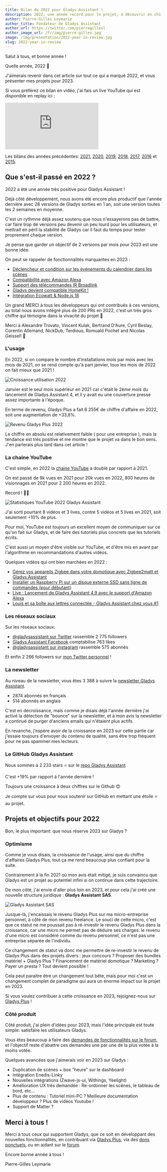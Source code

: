 ```yaml
---
title: Bilan de 2022 pour Gladys Assistant !
description: 2022, une année record pour le projet, à découvrir en chiffre dans cet article
author: Pierre-Gilles Leymarie
author_title: Fondateur de Gladys Assistant
author_url: https://twitter.com/pierregillesl
author_image_url: /fr/img/pierre-gilles.jpg
image: /img/presentation/2022-year-in-review.jpg
slug: 2022-year-in-review
---
```


Salut à tous, et bonne année !

Quelle année, 2022 🤩

J'aimerais revenir dans cet article sur tout ce qui a marqué 2022, et vous présenter mes projets pour 2023.

Si vous préférez ce bilan en vidéo, j'ai fais un live YouTube qui est disponible en replay ici :

<div class="videoContainer">
    <iframe  class="video"  src="https://www.youtube.com/embed/l2E1wNF-Mtw" title="YouTube video player" frameborder="0" allow="accelerometer; autoplay; clipboard-write; encrypted-media; gyroscope; picture-in-picture; web-share" allowfullscreen></iframe>
</div>

Les bilans des années précédentes: [2021](/fr/blog/2021-year-in-review), [2020](/fr/blog/bilan-2020-gladys-assistant), [2019](/fr/blog/bilan-2019-gladys-assistant), [2018](/fr/blog/bilan-2018-pour-gladys-assistant), [2017](/fr/blog/bilan-gladys-2017), [2016](/fr/blog/bilan-annee-2016) et [2015](/fr/blog/bilan-2015-et-projets-pour-2016).

<!--truncate-->

## Que s'est-il passé en 2022 ?

2022 a été une année très positive pour Gladys Assistant !

Déjà côté développement, nous avons été encore plus productif que l'année dernière avec 28 versions de Gladys sorties en 1 an, soit une version toutes les 2 semaines en moyenne.

C'est un rythmne déjà assez soutenu que nous n'essayerons pas de battre, car faire trop de versions peu devenir un peu lourd pour les utilisateurs, et mettrait en péril la stabilité de Gladys car il faut du temps pour tester proprement chaque version.

Je pense que garder un objectif de 2 versions par mois pour 2023 est une bonne idée.

On peut se rappeler de fonctionnalités marquantes en 2023 :

- [Déclencheur et condition sur les évènements du calendrier dans les scènes](/fr/blog/gladys-assistant-4-8-with-calendar-in-scenes/)
- [Compatibilité avec Amazon Alexa](/fr/blog/gladys-assistant-4-9-with-alexa-integration/)
- [Support des télécommandes IR Broadlink](/fr/blog/gladys-assistant-4-10-broadlink-and-performances/)
- [Gladys devient compatible HomeKit !](/fr/blog/gladys-assistant-4-12-homekit/)
- [Intégration Ecowatt & Node.js 18](/fr/blog/gladys-assistant-4-13-ecowatt/)

Un grand MERCI à tous les développeurs qui ont contribués à ces versions, au total nous avons intégré plus de 200 PRs en 2022, c'est un très gros chiffre qui témoigne dans la vivacité du projet 🎉

Merci à Alexandre Trovato, Vincent Kulak, Bertrand D'Aure, Cyril Beslay, Corentin Allemand, NickDub, Terdious, Romuald Pochet and Nicolas Geissel! 🙏

### L'usage

En 2022, si on compare le nombre d'installations mois par mois avec les mois de 2021, on se rend compte qu'à part janvier, tous les mois de 2022 on fait mieux que 2021 !

![Croissance utilisation 2022](../../../static/img/articles/fr/year-in-review-2022/gladys-usage-2022.jpg)

Janvier est le seul mois supérieur en 2021 car c'était le 2ème mois du lancement de Gladys Assistant 4, et il y avait eu une couverture presse assez importante à l'époque.

En terme de revenu, Gladys Plus a fait 6 255€ de chiffre d'affaire en 2022, soit une augmentation de +33,8%.

![Revenu Gladys Plus 2022](../../../static/img/articles/fr/year-in-review-2022/gladys-plus-revenue-2022.jpg)

Le chiffre en absolu est relativement faible ( pour une entreprise ), mais la tendance est très positive et me montre que le projet va dans le bon sens. J'en parlerais plus tard dans cet article !

### La chaine YouTube

C'est simple, en 2022 la [chaine YouTube](https://www.youtube.com/@GladysAssistant) a doublé par rapport à 2021.

On est passé de 9k vues en 2021 pour 20k vues en 2022, 800 heures de visionnages en 2021 pour 2 200 heures en 2022.

Record ! 🚀🚀

![Statistiques YouTube 2022 Gladys Assistant](../../../static/img/articles/fr/year-in-review-2022/youtube-stats-2022.jpg)

J'ai sorti pourtant 8 vidéos et 3 lives, contre 5 vidéos et 5 lives en 2021, soit seulement +10% de plus.

Pour moi, YouTube est toujours un excellent moyen de communiquer sur ce qu'on fait sur Gladys, et de faire des tutoriels plus concrets que les tutoriels écrits.

C'est aussi un moyen d'être visible sur YouTube, et d'être mis en avant par l'algorithme en recommandations d'autres vidéos.

Quelques vidéos qui ont bien marchées en 2022 :

- [Gérez vos appareils Zigbee dans votre domotique avec Zigbee2mqtt et Gladys Assistant](https://youtu.be/ALW3uDB9P0s)
- [Installer un Raspberry Pi sur un disque externe SSD sans ligne de commandes (pour débutant)](https://youtu.be/Zn7imzI0oYU)
- [Live : Lancement de Gladys Assistant 4.9 avec le support d'Amazon Alexa](https://youtu.be/Da_AQSQedFg)
- [Louis et sa boîte aux lettres connectée - Gladys Assistant chez vous #1](https://youtu.be/XXanY-SP_5w)

### Les réseaux sociaux

Sur les réseaux sociaux:

- [@gladysassistant sur Twitter](https://twitter.com/gladysassistant) rassemble 2 775 followers
- [Gladys Assistant Facebook](https://www.facebook.com/gladysassistant) comptabilise 763 likes
- [@gladysassistant sur instagram](https://www.instagram.com/gladysassistant) rassemble 575 abonnés

Et enfin 2 266 followers sur [mon Twitter personnel](https://twitter.com/pierregillesl) !

### La newsletter

Au niveau de la newsletter, vous êtes 3 388 à suivre la [newsletter Gladys Assistant](https://email-list.gladysassistant.com/subscription/1mXJoEWEl).

- 2874 abonnés en français
- 514 abonnés en anglais

C'est en décroissance, mais comme je disais déjà l'année dernière j'ai activé la détection de "bounce" sur la newsletter, et à mon avis la newsletter a continué de purger d'anciens emails qui n'étaient plus actifs.

En revanche, j'espère avoir de la croissance en 2023 sur cette partie car j'essaie toujours d'envoyer du contenu de qualité, sans être trop fréquent pour ne pas spammer mes lecteurs.

### Le GitHub Gladys Assistant

Nous sommes à 2 233 stars ⭐ sur le [repo Gladys Assistant](https://github.com/GladysAssistant/Gladys)

C'est +19% par rapport à l'année dernière !

Toujours une croissance à deux chiffres sur le Github 😍

Je compte sur vous pour nous soutenir sur GitHub en mettant une étoile ⭐ au projet.

## Projets et objectifs pour 2022

Bon, le plus important: que nous réserve 2023 sur Gladys ?

### Optimisme

Comme je vous disais, la croissance de l'usage, ainsi que du chiffre d'affaires Gladys Plus, tout ça me rend beaucoup plus confiant pour la suite.

Contrairement à la fin 2021 où mon avis était mitigé, je suis convaincu que Gladys est un projet au potentiel infini si on continue dans cette trajectoire.

De mon côté, j'ai envie d'aller plus loin en 2023, et pour cela j'ai créé une nouvelle structure juridique : **Gladys Assistant SAS**.

![Gladys Assistant SAS](../../../static/img/articles/fr/year-in-review-2022/gladys-assistant-sas.jpg)

Jusque-là, j'encaissais le revenu Gladys Plus sur ma micro-entreprise personnel, à côté de mon revenu freelance. Le souci de cette micro, c'est que ce statut ne me poussait pas à ré-investir le revenu Gladys Plus dans la croissance, car une micro ne permet pas de déduire ses charges: le revenu d'une micro est considéré comme du revenu personnel, ce n'est pas une entreprise séparée de l'individu.

Ce changement de statut va donc me permettre de re-investir le revenu de Gladys Plus dans des projets divers : jeux concours ? Proposer des bundles matériel + Gladys Plus ? Financement de matériel domotique ? Marketing ? Payer un presta ? Tout devient possible !

Cela peut paraitre être un changement tout bête, mais pour moi c'est un changement complet de paradigme qui aura un énorme impact sur le projet en 2023.

Si vous voulez contribuer à cette croissance en 2023, rejoignez-nous sur [Gladys Plus](/fr/plus) !

### Côté produit

Côté produit, j'ai plein d'idées pour 2023, mais l'idée principale est toute simple: satisfaire les utilisateurs Gladys.

Vous êtes beaucoup à faire des [demandes de fonctionnalités sur le forum](https://community.gladysassistant.com/c/feature-requests/43/l/latest?order=votes), et l'objectif reste d'abattre ces demandes une par une de la plus votée à la moins votée.

Quelques avancées que j'aimerais voir en 2023 sur Gladys :

- Duplication de scènes + box "heure" sur le dashboard
- Intégration Enedis-Linky
- Nouvelles intégrations (Zwave-js-ui, Withings, Yeelight)
- Amélioration UX très demandée : Re-ordonner les scènes, le tableau de bord, etc...
- Plus de contenu : Tutoriel mini-PC ? Meilleure documentation développeur ? Plus de vidéos Youtube !
- Support de Matter ?

## Merci à tous !

Merci à tous ceux qui supportent Gladys, que ce soit en développant des nouvelles fonctionnalités, en contribuant via [Gladys Plus](/fr/plus/), via des [dons ponctuels](https://www.buymeacoffee.com/gladysassistant), ou en aidant sur le [forum](https://community.gladysassistant.com/).

Encore bonne année à tous !

Pierre-Gilles Leymarie
